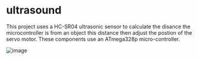 # ultrasound

This project uses a  HC-SR04 ultrasonic sensor to calculate the disance the microcontroller is from an object this distance then adjust the postion of the servo motor. These components use an ATmega328p micro-controller.



![image](https://user-images.githubusercontent.com/45408401/114321683-ebf02580-9b13-11eb-887b-49a99213a15c.png)
